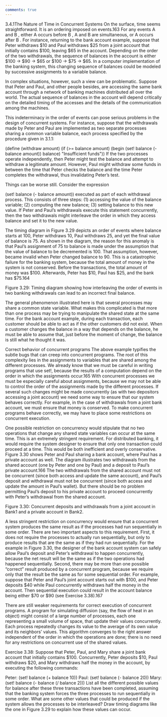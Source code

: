 ```yaml
---
comments: true
---
```


3.4.1The Nature of Time in Concurrent Systems
On the surface, time seems straightforward. It is an ordering imposed on events.163 For any events A
 and B
, either A
 occurs before B
, A
 and B
 are simultaneous, or A
 occurs after B
. For instance, returning to the bank account example, suppose that Peter withdraws $10 and Paul withdraws $25 from a joint account that initially contains $100, leaving $65 in the account. Depending on the order of the two withdrawals, the sequence of balances in the account is either $100 →
 $90 →
 $65 or $100 →
 $75 →
 $65. In a computer implementation of the banking system, this changing sequence of balances could be modeled by successive assignments to a variable balance.

In complex situations, however, such a view can be problematic. Suppose that Peter and Paul, and other people besides, are accessing the same bank account through a network of banking machines distributed all over the world. The actual sequence of balances in the account will depend critically on the detailed timing of the accesses and the details of the communication among the machines.

This indeterminacy in the order of events can pose serious problems in the design of concurrent systems. For instance, suppose that the withdrawals made by Peter and Paul are implemented as two separate processes sharing a common variable balance, each process specified by the procedure given in 3.1.1:

(define (withdraw amount)
  (if (>= balance amount)
      (begin 
        (set! balance 
              (- balance amount))
        balance)
      "Insufficient funds"))
If the two processes operate independently, then Peter might test the balance and attempt to withdraw a legitimate amount. However, Paul might withdraw some funds in between the time that Peter checks the balance and the time Peter completes the withdrawal, thus invalidating Peter’s test.

Things can be worse still. Consider the expression

(set! balance (- balance amount))
executed as part of each withdrawal process. This consists of three steps: (1) accessing the value of the balance variable; (2) computing the new balance; (3) setting balance to this new value. If Peter and Paul’s withdrawals execute this statement concurrently, then the two withdrawals might interleave the order in which they access balance and set it to the new value.

The timing diagram in Figure 3.29 depicts an order of events where balance starts at 100, Peter withdraws 10, Paul withdraws 25, and yet the final value of balance is 75. As shown in the diagram, the reason for this anomaly is that Paul’s assignment of 75 to balance is made under the assumption that the value of balance to be decremented is 100. That assumption, however, became invalid when Peter changed balance to 90. This is a catastrophic failure for the banking system, because the total amount of money in the system is not conserved. Before the transactions, the total amount of money was $100. Afterwards, Peter has $10, Paul has $25, and the bank has $75.164


Figure 3.29: Timing diagram showing how interleaving the order of events in two banking withdrawals can lead to an incorrect final balance.

The general phenomenon illustrated here is that several processes may share a common state variable. What makes this complicated is that more than one process may be trying to manipulate the shared state at the same time. For the bank account example, during each transaction, each customer should be able to act as if the other customers did not exist. When a customer changes the balance in a way that depends on the balance, he must be able to assume that, just before the moment of change, the balance is still what he thought it was.

Correct behavior of concurrent programs
The above example typifies the subtle bugs that can creep into concurrent programs. The root of this complexity lies in the assignments to variables that are shared among the different processes. We already know that we must be careful in writing programs that use set!, because the results of a computation depend on the order in which the assignments occur.165 With concurrent processes we must be especially careful about assignments, because we may not be able to control the order of the assignments made by the different processes. If several such changes might be made concurrently (as with two depositors accessing a joint account) we need some way to ensure that our system behaves correctly. For example, in the case of withdrawals from a joint bank account, we must ensure that money is conserved. To make concurrent programs behave correctly, we may have to place some restrictions on concurrent execution.

One possible restriction on concurrency would stipulate that no two operations that change any shared state variables can occur at the same time. This is an extremely stringent requirement. For distributed banking, it would require the system designer to ensure that only one transaction could proceed at a time. This would be both inefficient and overly conservative. Figure 3.30 shows Peter and Paul sharing a bank account, where Paul has a private account as well. The diagram illustrates two withdrawals from the shared account (one by Peter and one by Paul) and a deposit to Paul’s private account.166 The two withdrawals from the shared account must not be concurrent (since both access and update the same account), and Paul’s deposit and withdrawal must not be concurrent (since both access and update the amount in Paul’s wallet). But there should be no problem permitting Paul’s deposit to his private account to proceed concurrently with Peter’s withdrawal from the shared account.


Figure 3.30: Concurrent deposits and withdrawals from a joint account in Bank1 and a private account in Bank2.

A less stringent restriction on concurrency would ensure that a concurrent system produces the same result as if the processes had run sequentially in some order. There are two important aspects to this requirement. First, it does not require the processes to actually run sequentially, but only to produce results that are the same as if they had run sequentially. For the example in Figure 3.30, the designer of the bank account system can safely allow Paul’s deposit and Peter’s withdrawal to happen concurrently, because the net result will be the same as if the two operations had happened sequentially. Second, there may be more than one possible “correct” result produced by a concurrent program, because we require only that the result be the same as for some sequential order. For example, suppose that Peter and Paul’s joint account starts out with $100, and Peter deposits $40 while Paul concurrently withdraws half the money in the account. Then sequential execution could result in the account balance being either $70 or $90 (see Exercise 3.38).167

There are still weaker requirements for correct execution of concurrent programs. A program for simulating diffusion (say, the flow of heat in an object) might consist of a large number of processes, each one representing a small volume of space, that update their values concurrently. Each process repeatedly changes its value to the average of its own value and its neighbors’ values. This algorithm converges to the right answer independent of the order in which the operations are done; there is no need for any restrictions on concurrent use of the shared values.

Exercise 3.38: Suppose that Peter, Paul, and Mary share a joint bank account that initially contains $100. Concurrently, Peter deposits $10, Paul withdraws $20, and Mary withdraws half the money in the account, by executing the following commands:

Peter: (set! balance (+ balance 10))
Paul:  (set! balance (- balance 20))
Mary:  (set! balance (- balance 
                        (/ balance 2)))
List all the different possible values for balance after these three transactions have been completed, assuming that the banking system forces the three processes to run sequentially in some order.
What are some other values that could be produced if the system allows the processes to be interleaved? Draw timing diagrams like the one in Figure 3.29 to explain how these values can occur.